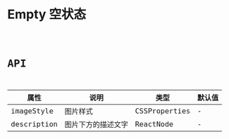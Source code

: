 # Empty 空状态

<code src="./demo/index.tsx" />

# API

| 属性        | 说明               | 类型          | 默认值 |
| ----------- | ------------------ | ------------- | ------ |
| imageStyle  | 图片样式           | CSSProperties | -      |
| description | 图片下方的描述文字 | ReactNode     | -      |

